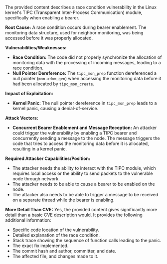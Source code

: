 The provided content describes a race condition vulnerability in the Linux kernel's TIPC (Transparent Inter-Process Communication) module, specifically when enabling a bearer.

**Root Cause:**
A race condition occurs during bearer enablement. The monitoring data structure, used for neighbor monitoring, was being accessed before it was properly allocated.

**Vulnerabilities/Weaknesses:**
- **Race Condition:** The code did not properly synchronize the allocation of monitoring data with the processing of incoming messages, leading to a race condition.
- **Null Pointer Dereference:**  The `tipc_mon_prep` function dereferenced a null pointer (`mon->dom_gen`) when accessing the monitoring data before it had been allocated by `tipc_mon_create`.

**Impact of Exploitation:**
- **Kernel Panic:** The null pointer dereference in `tipc_mon_prep` leads to a kernel panic, causing a denial-of-service.

**Attack Vectors:**
- **Concurrent Bearer Enablement and Message Reception:** An attacker could trigger the vulnerability by enabling a TIPC bearer and concurrently sending a message to the node. The message triggers the code that tries to access the monitoring data before it is allocated, resulting in a kernel panic.

**Required Attacker Capabilities/Position:**
- The attacker needs the ability to interact with the TIPC module, which requires local access or the ability to send packets to the vulnerable node through network.
- The attacker needs to be able to cause a bearer to be enabled on the node.
- The attacker also needs to be able to trigger a message to be received on a separate thread while the bearer is enabling.

**More Detail Than CVE:**
Yes, the provided content gives significantly more detail than a basic CVE description would. It provides the following additional information:
- Specific code location of the vulnerability.
- Detailed explanation of the race condition.
- Stack trace showing the sequence of function calls leading to the panic.
- The exact fix implemented.
- The commit hash and author, committer, and date.
- The affected file, and changes made to it.